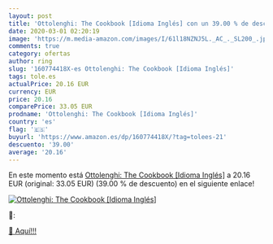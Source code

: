 ```yaml
---
layout: post
title: 'Ottolenghi: The Cookbook [Idioma Inglés] con un 39.00 % de descuento'
date: 2020-03-01 02:20:19
image: 'https://m.media-amazon.com/images/I/61l18NZNJ5L._AC_._SL200_.jpg'
comments: true
category: ofertas
author: ring
slug: '160774418X-es Ottolenghi: The Cookbook [Idioma Inglés]'
tags: tole.es
actualPrice: 20.16 EUR
currency: EUR
price: 20.16
comparePrice: 33.05 EUR
prodname: 'Ottolenghi: The Cookbook [Idioma Inglés]'
country: 'es'
flag: '🇪🇸'
buyurl: 'https://www.amazon.es/dp/160774418X/?tag=tolees-21'
descuento: '39.00'
average: '20.16'
---
```


En este momento está [Ottolenghi: The Cookbook [Idioma Inglés]](https://www.amazon.es/dp/160774418X/?tag=tolees-21) a 20.16 EUR (original: 33.05 EUR) (39.00 %  de descuento) en el siguiente enlace!

[![Ottolenghi: The Cookbook [Idioma Inglés]](https://m.media-amazon.com/images/I/61l18NZNJ5L._AC_._SL200_.jpg)](https://www.amazon.es/dp/160774418X/?tag=tolees-21)

🔎:


[🛒 Aquí!!!](https://www.amazon.es/dp/160774418X/?tag=tolees-21)

